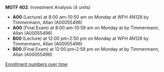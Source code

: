 **MGTF 402**: Investment Analysis (4 units)

- **A00** (Lecture) at 8:00 am–10:50 am on Monday at WFH 4N128 by Timmermann, Allan (A00055496)
- **A00** (Final Exam) at 8:00 am–10:59 am on Monday at   by Timmermann, Allan (A00055496)
- **B00** (Lecture) at 12:00 pm–2:50 pm on Monday at WFH 4N128 by Timmermann, Allan (A00055496)
- **B00** (Final Exam) at 12:00 pm–2:59 pm on Monday at   by Timmermann, Allan (A00055496)

[Enrollment numbers over time](./MGTF402.tsv)
